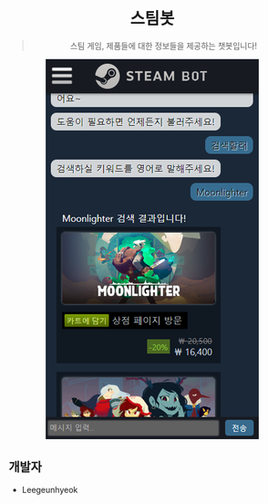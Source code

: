 <div align="center">
    
  # 스팀봇
  > 스팀 게임, 제품들에 대한 정보들을 제공하는 챗봇입니다!

  <img src="./sample.png">

</div>


## 개발자 
- Leegeunhyeok
